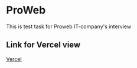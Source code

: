 # ProWeb

This is test task for Proweb IT-company's interview

## Link for Vercel view

[Vercel](https://code.visualstudio.com/)
